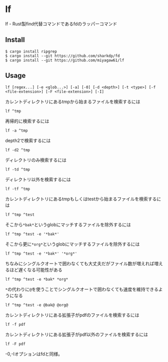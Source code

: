 # lf

lf - Rust製find代替コマンドであるfdのラッパーコマンド

## Install

```
$ cargo install ripgrep
$ cargo install --git https://github.com/sharkdp/fd
$ cargo install --git https://github.com/miyagaw61/lf
```

## Usage

```
lf [regex...] [-e <glob...>] [-a] [-0] [-d <depth>] [-t <type>] [-f <file-extension>] [-F <file-extension>] [-I]
```

カレントディレクトリにあるtmpから始まるファイルを検索するには

```
lf ^tmp
```

再帰的に検索するには

```
lf -a ^tmp
```

depth2で検索するには

```
lf -d2 ^tmp
```

ディレクトリのみ検索するには

```
lf -td ^tmp
```

ディレクトリ以外を検索するには

```
lf -tf ^tmp
```

カレントディレクトリにあるtmpもしくはtestから始まるファイルを検索するには

```
lf ^tmp ^test
```

そこから`*bak*`というglobにマッチするファイルを除外するには

```
lf ^tmp ^test -e '*bak*'
```

そこから更に`*org*`というglobにマッチするファイルを除外するには

```
lf ^tmp ^test -e '*bak*' '*org*'
```

ちなみにシングルクオートで囲わなくても大丈夫だがファイル数が増えれば増えるほど遅くなる可能性がある

```
lf ^tmp ^test -e *bak* *org*
```

`*`の代わりに`@`を使うことでシングルクオートで囲わなくても速度を維持できるようになる

```
lf ^tmp ^test -e @bak@ @org@
```

カレントディレクトリにある拡張子がpdfのファイルを検索するには

```
lf -f pdf
```

カレントディレクトリにある拡張子がpdf以外のファイルを検索するには

```
lf -F pdf
```

-0,-Iオプションはfdと同様。
